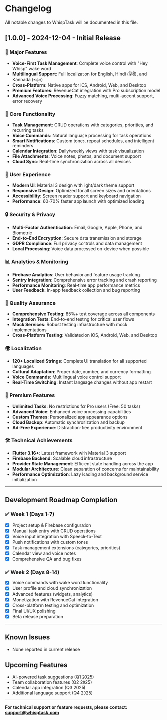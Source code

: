 # Changelog

All notable changes to WhispTask will be documented in this file.

## [1.0.0] - 2024-12-04 - Initial Release

### 🎉 Major Features
- **Voice-First Task Management**: Complete voice control with "Hey Whisp" wake word
- **Multilingual Support**: Full localization for English, Hindi (हिंदी), and Kannada (ಕನ್ನಡ)
- **Cross-Platform**: Native apps for iOS, Android, Web, and Desktop
- **Premium Features**: RevenueCat integration with Pro subscription model
- **Advanced Voice Processing**: Fuzzy matching, multi-accent support, error recovery

### 🚀 Core Functionality
- **Task Management**: CRUD operations with categories, priorities, and recurring tasks
- **Voice Commands**: Natural language processing for task operations
- **Smart Notifications**: Custom tones, repeat schedules, and intelligent reminders
- **Calendar Integration**: Daily/weekly views with task visualization
- **File Attachments**: Voice notes, photos, and document support
- **Cloud Sync**: Real-time synchronization across all devices

### 🎨 User Experience
- **Modern UI**: Material 3 design with light/dark theme support
- **Responsive Design**: Optimized for all screen sizes and orientations
- **Accessibility**: Screen reader support and keyboard navigation
- **Performance**: 60-70% faster app launch with optimized loading

### 🔒 Security & Privacy
- **Multi-Factor Authentication**: Email, Google, Apple, Phone, and Biometric
- **End-to-End Encryption**: Secure data transmission and storage
- **GDPR Compliance**: Full privacy controls and data management
- **Local Processing**: Voice data processed on-device when possible

### 📊 Analytics & Monitoring
- **Firebase Analytics**: User behavior and feature usage tracking
- **Sentry Integration**: Comprehensive error tracking and crash reporting
- **Performance Monitoring**: Real-time app performance metrics
- **User Feedback**: In-app feedback collection and bug reporting

### 🧪 Quality Assurance
- **Comprehensive Testing**: 85%+ test coverage across all components
- **Integration Tests**: End-to-end testing for critical user flows
- **Mock Services**: Robust testing infrastructure with mock implementations
- **Cross-Platform Testing**: Validated on iOS, Android, Web, and Desktop

### 🌍 Localization
- **120+ Localized Strings**: Complete UI translation for all supported languages
- **Cultural Adaptation**: Proper date, number, and currency formatting
- **Voice Commands**: Multilingual voice control support
- **Real-Time Switching**: Instant language changes without app restart

### 💎 Premium Features
- **Unlimited Tasks**: No restrictions for Pro users (Free: 50 tasks)
- **Advanced Voice**: Enhanced voice processing capabilities
- **Custom Themes**: Personalized app appearance options
- **Cloud Backup**: Automatic synchronization and backup
- **Ad-Free Experience**: Distraction-free productivity environment

### 🛠️ Technical Achievements
- **Flutter 3.16+**: Latest framework with Material 3 support
- **Firebase Backend**: Scalable cloud infrastructure
- **Provider State Management**: Efficient state handling across the app
- **Modular Architecture**: Clean separation of concerns for maintainability
- **Performance Optimization**: Lazy loading and background service initialization

---

## Development Roadmap Completion

### ✅ Week 1 (Days 1-7)
- [x] Project setup & Firebase configuration
- [x] Manual task entry with CRUD operations
- [x] Voice input integration with Speech-to-Text
- [x] Push notifications with custom tones
- [x] Task management extensions (categories, priorities)
- [x] Calendar view and voice notes
- [x] Comprehensive QA and bug fixes

### ✅ Week 2 (Days 8-14)
- [x] Voice commands with wake word functionality
- [x] User profile and cloud synchronization
- [x] Advanced features (widgets, analytics)
- [x] Monetization with RevenueCat integration
- [x] Cross-platform testing and optimization
- [x] Final UI/UX polishing
- [x] Beta release preparation

---

## Known Issues
- None reported in current release

## Upcoming Features
- AI-powered task suggestions (Q1 2025)
- Team collaboration features (Q2 2025)
- Calendar app integration (Q3 2025)
- Additional language support (Q4 2025)

---

**For technical support or feature requests, please contact: support@whisptask.com**

